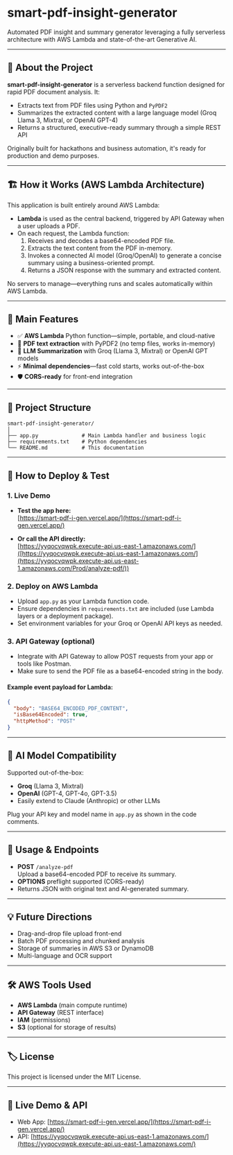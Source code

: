 
# smart-pdf-insight-generator

Automated PDF insight and summary generator leveraging a fully serverless architecture with AWS Lambda and state-of-the-art Generative AI.

---

## 🚀 About the Project

**smart-pdf-insight-generator** is a serverless backend function designed for rapid PDF document analysis. It:
- Extracts text from PDF files using Python and `PyPDF2`
- Summarizes the extracted content with a large language model (Groq Llama 3, Mixtral, or OpenAI GPT-4)
- Returns a structured, executive-ready summary through a simple REST API

Originally built for hackathons and business automation, it's ready for production and demo purposes.

---

## 🏗️ How it Works (AWS Lambda Architecture)

This application is built entirely around AWS Lambda:
- **Lambda** is used as the central backend, triggered by API Gateway when a user uploads a PDF.
- On each request, the Lambda function:
    1. Receives and decodes a base64-encoded PDF file.
    2. Extracts the text content from the PDF in-memory.
    3. Invokes a connected AI model (Groq/OpenAI) to generate a concise summary using a business-oriented prompt.
    4. Returns a JSON response with the summary and extracted content.

No servers to manage—everything runs and scales automatically within AWS Lambda.

---

## 🎯 Main Features

- ✅ **AWS Lambda** Python function—simple, portable, and cloud-native
- 📄 **PDF text extraction** with PyPDF2 (no temp files, works in-memory)
- 🤖 **LLM Summarization** with Groq (Llama 3, Mixtral) or OpenAI GPT models
- ⚡ **Minimal dependencies**—fast cold starts, works out-of-the-box
- 🛡️ **CORS-ready** for front-end integration

---

## 📁 Project Structure

```
smart-pdf-insight-generator/
│
├── app.py              # Main Lambda handler and business logic
├── requirements.txt    # Python dependencies
└── README.md           # This documentation
```

---

## 🧪 How to Deploy & Test

### 1. Live Demo

- **Test the app here:**  
  [https://smart-pdf-i-gen.vercel.app/](https://smart-pdf-i-gen.vercel.app/)

- **Or call the API directly:**  
  [https://yyqocvqwpk.execute-api.us-east-1.amazonaws.com/]([https://yyqocvqwpk.execute-api.us-east-1.amazonaws.com/](https://yyqocvqwpk.execute-api.us-east-1.amazonaws.com/Prod/analyze-pdf/))

### 2. Deploy on AWS Lambda

- Upload `app.py` as your Lambda function code.
- Ensure dependencies in `requirements.txt` are included (use Lambda layers or a deployment package).
- Set environment variables for your Groq or OpenAI API keys as needed.

### 3. API Gateway (optional)

- Integrate with API Gateway to allow POST requests from your app or tools like Postman.
- Make sure to send the PDF file as a base64-encoded string in the body.

#### Example event payload for Lambda:

```json
{
  "body": "BASE64_ENCODED_PDF_CONTENT",
  "isBase64Encoded": true,
  "httpMethod": "POST"
}
```

---

## 🧠 AI Model Compatibility

Supported out-of-the-box:
- **Groq** (Llama 3, Mixtral)
- **OpenAI** (GPT-4, GPT-4o, GPT-3.5)
- Easily extend to Claude (Anthropic) or other LLMs

Plug your API key and model name in `app.py` as shown in the code comments.

---

## 🚦 Usage & Endpoints

- **POST** `/analyze-pdf`  
  Upload a base64-encoded PDF to receive its summary.
- **OPTIONS** preflight supported (CORS-ready)
- Returns JSON with original text and AI-generated summary.

---

## 💡 Future Directions

- Drag-and-drop file upload front-end
- Batch PDF processing and chunked analysis
- Storage of summaries in AWS S3 or DynamoDB
- Multi-language and OCR support

---

## 🛠️ AWS Tools Used

- **AWS Lambda** (main compute runtime)
- **API Gateway** (REST interface)
- **IAM** (permissions)
- **S3** (optional for storage of results)

---

## 🏷️ License

This project is licensed under the MIT License.

---

## 🔗 Live Demo & API

- Web App: [https://smart-pdf-i-gen.vercel.app/](https://smart-pdf-i-gen.vercel.app/)
- API: [https://yyqocvqwpk.execute-api.us-east-1.amazonaws.com/](https://yyqocvqwpk.execute-api.us-east-1.amazonaws.com/)
